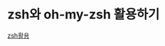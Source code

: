 zsh와 oh-my-zsh 활용하기
=======================

[zsh활용](https://tutorialpost.apptilus.com/code/posts/tools/using-zsh-oh-my-zsh/)


